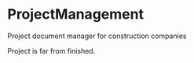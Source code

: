 # ProjectManagement
Project document manager for construction companies

Project is far from finished.